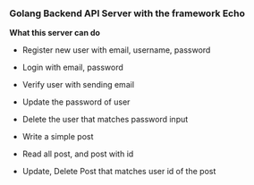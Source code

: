 ### Golang Backend API Server with the framework Echo

**What this server can do**

- Register new user with email, username, password
- Login with email, password
- Verify user with sending email
- Update the password of user
- Delete the user that matches password input

- Write a simple post
- Read all post, and post with id
- Update, Delete Post that matches user id of the post
